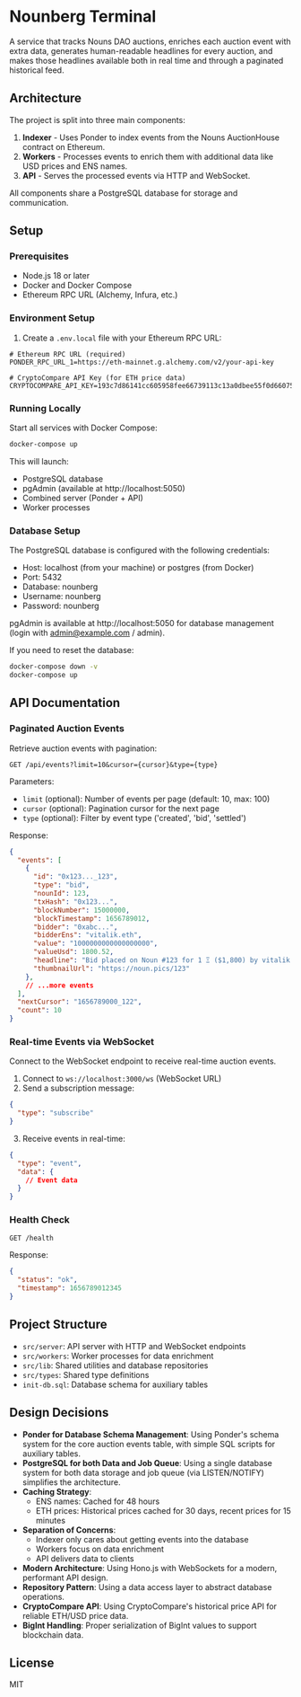 # Nounberg Terminal

A service that tracks Nouns DAO auctions, enriches each auction event with extra data, generates human-readable headlines for every auction, and makes those headlines available both in real time and through a paginated historical feed.

## Architecture

The project is split into three main components:

1. **Indexer** - Uses Ponder to index events from the Nouns AuctionHouse contract on Ethereum.
2. **Workers** - Processes events to enrich them with additional data like USD prices and ENS names.
3. **API** - Serves the processed events via HTTP and WebSocket.

All components share a PostgreSQL database for storage and communication.

## Setup

### Prerequisites

- Node.js 18 or later
- Docker and Docker Compose
- Ethereum RPC URL (Alchemy, Infura, etc.)

### Environment Setup

1. Create a `.env.local` file with your Ethereum RPC URL:

```
# Ethereum RPC URL (required)
PONDER_RPC_URL_1=https://eth-mainnet.g.alchemy.com/v2/your-api-key

# CryptoCompare API Key (for ETH price data)
CRYPTOCOMPARE_API_KEY=193c7d86141cc605958fee66739113c13a0dbee55f0d66075fa19e7721ceced5
```

### Running Locally

Start all services with Docker Compose:

```bash
docker-compose up
```

This will launch:
- PostgreSQL database
- pgAdmin (available at http://localhost:5050)
- Combined server (Ponder + API)
- Worker processes

### Database Setup

The PostgreSQL database is configured with the following credentials:

- Host: localhost (from your machine) or postgres (from Docker)
- Port: 5432
- Database: nounberg
- Username: nounberg
- Password: nounberg

pgAdmin is available at http://localhost:5050 for database management (login with admin@example.com / admin).

If you need to reset the database:

```bash
docker-compose down -v
docker-compose up
```

## API Documentation

### Paginated Auction Events

Retrieve auction events with pagination:

```
GET /api/events?limit=10&cursor={cursor}&type={type}
```

Parameters:
- `limit` (optional): Number of events per page (default: 10, max: 100)
- `cursor` (optional): Pagination cursor for the next page
- `type` (optional): Filter by event type ('created', 'bid', 'settled')

Response:
```json
{
  "events": [
    {
      "id": "0x123..._123",
      "type": "bid",
      "nounId": 123,
      "txHash": "0x123...",
      "blockNumber": 15000000,
      "blockTimestamp": 1656789012,
      "bidder": "0xabc...",
      "bidderEns": "vitalik.eth",
      "value": "1000000000000000000",
      "valueUsd": 1800.52,
      "headline": "Bid placed on Noun #123 for 1 Ξ ($1,800) by vitalik.eth",
      "thumbnailUrl": "https://noun.pics/123"
    },
    // ...more events
  ],
  "nextCursor": "1656789000_122",
  "count": 10
}
```

### Real-time Events via WebSocket

Connect to the WebSocket endpoint to receive real-time auction events.

1. Connect to `ws://localhost:3000/ws` (WebSocket URL)
2. Send a subscription message:
```json
{
  "type": "subscribe"
}
```
3. Receive events in real-time:
```json
{
  "type": "event",
  "data": {
    // Event data
  }
}
```

### Health Check

```
GET /health
```

Response:
```json
{
  "status": "ok",
  "timestamp": 1656789012345
}
```

## Project Structure

- `src/server`: API server with HTTP and WebSocket endpoints
- `src/workers`: Worker processes for data enrichment
- `src/lib`: Shared utilities and database repositories
- `src/types`: Shared type definitions
- `init-db.sql`: Database schema for auxiliary tables

## Design Decisions

- **Ponder for Database Schema Management**: Using Ponder's schema system for the core auction events table, with simple SQL scripts for auxiliary tables.
- **PostgreSQL for both Data and Job Queue**: Using a single database system for both data storage and job queue (via LISTEN/NOTIFY) simplifies the architecture.
- **Caching Strategy**:
  - ENS names: Cached for 48 hours
  - ETH prices: Historical prices cached for 30 days, recent prices for 15 minutes
- **Separation of Concerns**: 
  - Indexer only cares about getting events into the database
  - Workers focus on data enrichment
  - API delivers data to clients
- **Modern Architecture**: Using Hono.js with WebSockets for a modern, performant API design.
- **Repository Pattern**: Using a data access layer to abstract database operations.
- **CryptoCompare API**: Using CryptoCompare's historical price API for reliable ETH/USD price data.
- **BigInt Handling**: Proper serialization of BigInt values to support blockchain data.

## License

MIT